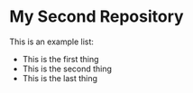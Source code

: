 # My Second Repository

This is an example list:

* This is the first thing
* This is the second thing
* This is the last thing
